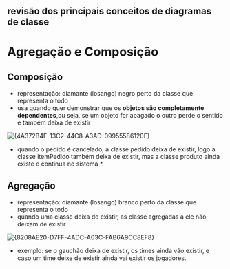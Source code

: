 ## revisão dos principais conceitos de diagramas de classe
# Agregação e Composição
## Composição
* representação: diamante (losango) negro perto da classe que representa o todo
* usa quando quer demonstrar que os **objetos são completamente dependentes**,ou seja, se um objeto for apagado o outro perde o sentido e também deixa de existir
  
![{4A372B4F-13C2-44C8-A3AD-09955586120F}](https://github.com/user-attachments/assets/01655406-72f8-4734-9d75-76818ca0d411)
  * quando o pedido é cancelado, a classe pedido deixa de existir, logo a classe itemPedido também deixa de existir, mas a classe produto ainda existe e continua no sistema
*.
## Agregação
* representação: diamante (losango) branco perto da classe que representa o todo 
* quando uma classe deixa de existir, as classe agregadas a ele não deixam de existir

![{8208AE20-D7FF-4ADC-A03C-FAB6A9CC8EF8}](https://github.com/user-attachments/assets/1fa8b5b0-af6f-42d5-8a6c-6e74388e9b33)

* exemplo: se o gauchão deixa de existir, os times ainda vão existir, e caso um time deixe de existir ainda vai existir os jogadores. 
